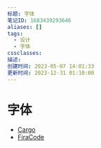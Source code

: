 ```yaml
---
标题: 字体
笔记ID: 1683439293646
aliases: []
tags:
  - 设计
  - 字体
cssclasses: 
描述: 
创建时间: 2023-05-07 14:01:33
更新时间: 2023-12-31 01:10:00
---
```


# 字体

- [Cargo](https://cargo.site/)
- [FiraCode](https://github.com/tonsky/FiraCode)
